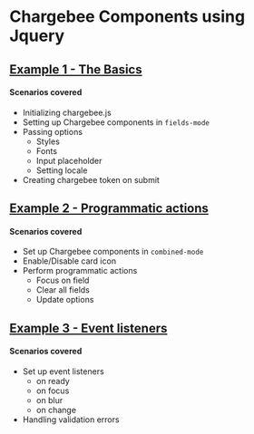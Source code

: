 # Chargebee Components using Jquery

## [Example 1 - The Basics](https://github.com/chargebee/chargebee-js/tree/component_examples/jquery/example1#readme)
#### Scenarios covered
  * Initializing chargebee.js
  * Setting up Chargebee components in `fields-mode`
  * Passing options
    * Styles
    * Fonts
    * Input placeholder
    * Setting locale
  * Creating chargebee token on submit

## [Example 2 - Programmatic actions](https://github.com/chargebee/chargebee-js/tree/component_examples/jquery/example2#readme)
#### Scenarios covered
  * Set up Chargebee components in `combined-mode`
  * Enable/Disable card icon
  * Perform programmatic actions
    * Focus on field
    * Clear all fields
    * Update options
  
## [Example 3 - Event listeners](https://github.com/chargebee/chargebee-js/tree/component_examples/jquery/example3#readme)
#### Scenarios covered
  * Set up event listeners
    * on ready
    * on focus
    * on blur
    * on change
  * Handling validation errors
